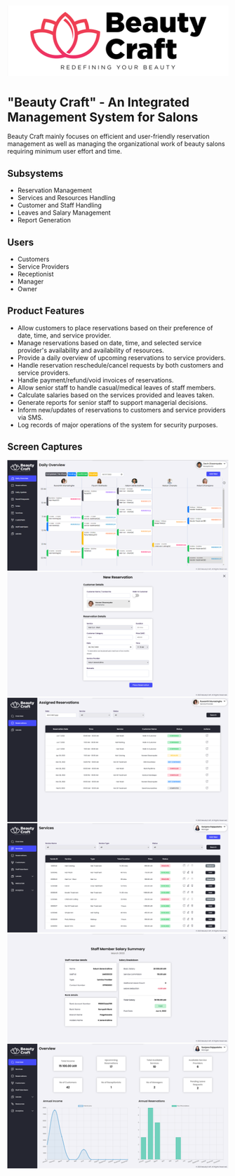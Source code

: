 <div style="text-align:center"><img src="./public/logo/bannerWhiteBgLessH.png" /></div>

# "Beauty Craft" - An Integrated Management System for Salons

Beauty Craft mainly focuses on efficient and user-friendly reservation management as well as managing the organizational work of beauty salons requiring minimum user effort and time.

## Subsystems
- Reservation Management
- Services and Resources Handling
- Customer and Staff Handling
- Leaves and Salary Management
- Report Generation

## Users
- Customers
- Service Providers
- Receptionist
- Manager
- Owner

## Product Features
- Allow customers to place reservations based on their preference of date, time, and service provider.
- Manage reservations based on date, time, and selected service provider's availability and availability of resources.
- Provide a daily overview of upcoming reservations to service providers.
- Handle reservation reschedule/cancel requests by both customers and service providers.
- Handle payment/refund/void invoices of reservations.
- Allow senior staff to handle casual/medical leaves of staff members. 
- Calculate salaries based on the services provided and leaves taken.
- Generate reports for senior staff to support managerial decisions.
- Inform new/updates of reservations to customers and service providers via SMS.
- Log records of major operations of the system for security purposes.

## Screen Captures
<div style="text-align:center"><img src="./docs/screenshots/screenshot_1.png" /></div>
<div style="text-align:center"><img src="./docs/screenshots/screenshot_2.png" /></div>
<div style="text-align:center"><img src="./docs/screenshots/screenshot_3.png" /></div>
<div style="text-align:center"><img src="./docs/screenshots/screenshot_4.png" /></div>
<div style="text-align:center"><img src="./docs/screenshots/screenshot_6.png" /></div>
<div style="text-align:center"><img src="./docs/screenshots/screenshot_7.png" /></div>

